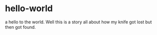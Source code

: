 # hello-world
a hello to the world.
Well this is a story all about how my knife got lost but then got found.

